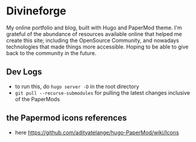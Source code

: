 # Divineforge
My online portfolio and blog, built with Hugo and PaperMod theme.
I'm grateful of the abundance of resources available online that helped me create this site;
including the OpenSource Community, and nowadays technologies that made things more accessible.
Hoping to be able to give back to the community in the future.

## Dev Logs
- to run this, do `hugo server -D` in the root directory
- `git pull --recurse-submodules` for pulling the latest changes inclusive of the PaperMods

## the Papermod icons references
- here <https://github.com/adityatelange/hugo-PaperMod/wiki/Icons>
